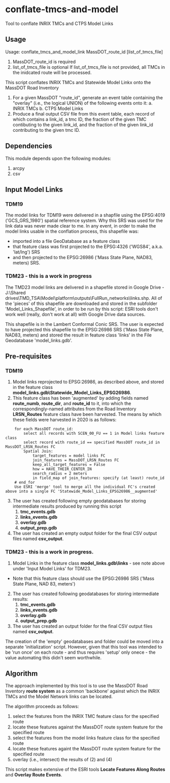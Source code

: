 # conflate-tmcs-and-model

Tool to conflate INRIX TMCs and CTPS Model Links

## Usage
Usage: conflate_tmcs_and_model_link MassDOT_route_id \[list_of_tmcs_file\]
  1. MassDOT_route_id is required
  2. list_of_tmcs_file is optional
If list_of_tmcs_file is not provided, all TMCs in the inidcated route will be processed.

This script conflates INRIX TMCs and Statewide Model Linkx onto the MassDOT Road Inventory
  1. For a given MassDOT "route_id", generate an event table containing the
     "overlay" (i.e., the logical UNION) of the following events onto it:
    a. INRIX TMCs
    b. CTPS Model Links
  2. Produce a final output CSV file from this event table, each record of which
     contains a link_id, a tmc ID, the fraction of the given TMC contibuting
     to the given link_id, and the fraction of the given link_id contributing 
     to the given tmc ID.

## Dependencies
This module depends upon the following modules:
  1. arcpy
  2. csv

## Input Model Links
### TDM19
The model links for TDM19 were delivered in a shapfile using the EPSG:4019 ('GCS_GRS_1980') spatial reference system. 
Why this SRS was used for the link data was never made clear to me.
In any event, in order to make the model links usable in the conflation process, this shapefile was:
* imported into a file GeoDatabase as a feature class
* that feature class was first projected to the EPSG:4326 ('WGS84', a.k.a. 'lat/lng') SRS
* and then projected to the EPSG:26986 ('Mass State Plane, NAD83, meters) SRS.

### TDM23 - this is a work in progress
The TMD23 model links are delivered in a shapefile stored in Google Drive - J:\Shared drives\TMD_TSA\Model\platform\outputs\FullRun\_networks\links.shp.
All of the 'pieces' of this shapefile are downloaded and stored in the subfolder 'Model_Links_Shapefile', in order to be run by this script: ESRI tools
don't work well (really, don't work at all) with Google Drive data sources.

This shapefile is in the Lambert Conformal Conic SRS. The user is expected to have projected this shapefile to
the EPSG:26986 SRS ('Mass State Plane, NAD83, meters) and stored the result in feature class 'links' in the File Geodatabase 'model_links.gdb'.

## Pre-requisites
### TDM19
1. Model links reprojected to EPSG:26986, as described above, and stored in the feature class __model_links.gdb\Statewide_Model_Links_EPSG26986__.
2. This feature class has been 'augmented' by adding fields named __route\_numb__, __route\_dir__, and __route\_id__ to it, into which the
   correspondingly-named attributes from the Road Inventory __LRSN_Routes__ feature class have been harvested. The means by which these fields were harvested in 2020 is as follows:
```
	for each MassDOT route_id:
		select all records with SCEN_00_FU == 1 in Model links feature class
		select record with route_id == specified MassDOT route_id in MassDOT_LRSN_Routes FC
		Spatial Join:
			target_features = model links FC
			join_features = MassDOT_LRSN_Routes FC
			keep_all_target_features = False
			how = HAVE_THEIR_CENTER_IN
			search_radius = 2 meters
			in field_map of join_features: specify (at least) route_id
	# end_for
	Use ESRI 'merge' tool to merge all the individual FC's created above into a single FC 'Statewide_Model_Links_EPSG26986__augmented'
```
3. The user has created following empty geodatabases for storing intermediate results produced by running this script
    1. __tmc_events.gdb__
    2. __links_events.gdb__
    3. __overlay.gdb__
    4. __output_prep.gdb__
4. The user has created an empty output folder for the final CSV output files named __csv_output__.

### TDM23 - this is a work in progress.
1. Model Links in the feature class __model_links.gdb\links__ - see note above under 'Input Model Links' for TDM23.
  * Note that this feature class should use the EPSG:26986 SRS ('Mass State Plane, NAD 83, meters')
2. The user has created following geodatabases for storing intermediate results:
    1. __tmc_events.gdb__
    2. __links_events.gdb__
    3. __overlay.gdb__ 
    4. __output_prep.gdb__
3. The user has created an output folder for the final CSV output files named __csv_output__.
  
The creation of the 'empty' geodatabases and folder could be moved into a separate 'initialization' script.
However, given that this tool was intended to be 'run once' on each route - and thus requires 'setup' only onece - the value automating this didn't seem worthwhile.

## Algorithm
The approach implemented by this tool is to use the MassDOT Road Inventory __route system__ as a common 'backbone'
against which the INRIX TMCs and the Model Network links can be located. 

The algorithm proceeds as follows:
1. select the features from the INRIX TMC feature class for the specified route
2. locate these features against the MassDOT route system feature for the specified route
3. select the features from the model links feature class for the specified route
4. locate these features againt the MassDOT route system feature for the specified route
5. overlay (i.e., intersect) the results of \(2\) and \(4\)

This script makes extensive of the ESRI tools __Locate Features Along Routes__ and __Overlay Route Events__.